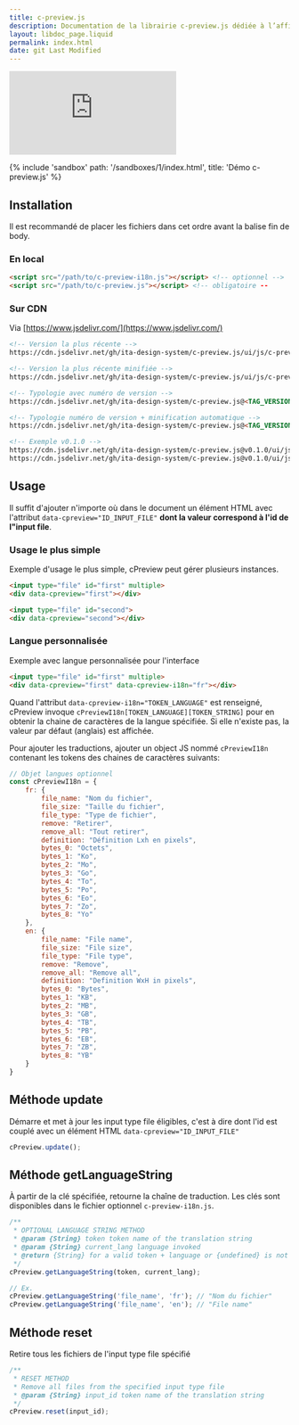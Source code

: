 ```yaml
---
title: c-preview.js
description: Documentation de la librairie c-preview.js dédiée à l’affichage et des fichiers sélectionnés sur un input type=file
layout: libdoc_page.liquid
permalink: index.html
date: git Last Modified
---
```

[![GitHub release (latest by date)](https://img.shields.io/github/v/release/ita-design-system/c-preview.js?style=for-the-badge)](https://github.com/ita-design-system/c-preview.js/releases)

{% include 'sandbox' path: '/sandboxes/1/index.html', title: 'Démo c-preview.js' %}

## Installation

Il est recommandé de placer les fichiers dans cet ordre avant la balise fin de body.

### En local

```html
<script src="/path/to/c-preview-i18n.js"></script> <!-- optionnel -->
<script src="/path/to/c-preview.js"></script> <!-- obligatoire --
```

### Sur CDN

Via [https://www.jsdelivr.com/](https://www.jsdelivr.com/)

```html
<!-- Version la plus récente -->
https://cdn.jsdelivr.net/gh/ita-design-system/c-preview.js/ui/js/c-preview.js

<!-- Version la plus récente minifiée -->
https://cdn.jsdelivr.net/gh/ita-design-system/c-preview.js/ui/js/c-preview.min.js

<!-- Typologie avec numéro de version -->
https://cdn.jsdelivr.net/gh/ita-design-system/c-preview.js@<TAG_VERSION>/ui/js/c-preview.js

<!-- Typologie numéro de version + minification automatique -->
https://cdn.jsdelivr.net/gh/ita-design-system/c-preview.js@<TAG_VERSION>/ui/js/c-preview.min.js

<!-- Exemple v0.1.0 -->
https://cdn.jsdelivr.net/gh/ita-design-system/c-preview.js@v0.1.0/ui/js/c-preview.js
https://cdn.jsdelivr.net/gh/ita-design-system/c-preview.js@v0.1.0/ui/js/c-preview.min.js
```

## Usage

Il suffit d'ajouter n'importe où dans le document un élément HTML avec l'attribut `data-cpreview="ID_INPUT_FILE"` **dont la valeur correspond à l'id de l"input file**.

### Usage le plus simple

Exemple d'usage le plus simple, cPreview peut gérer plusieurs instances.

```html
<input type="file" id="first" multiple>
<div data-cpreview="first"></div>

<input type="file" id="second">
<div data-cpreview="second"></div>
```

### Langue personnalisée

Exemple avec langue personnalisée pour l'interface

```html
<input type="file" id="first" multiple>
<div data-cpreview="first" data-cpreview-i18n="fr"></div>
```

Quand l'attribut `data-cpreview-i18n="TOKEN_LANGUAGE"` est renseigné, cPreview invoque `cPreviewI18n[TOKEN_LANGUAGE][TOKEN_STRING]` pour en obtenir la chaine de caractères de la langue spécifiée. Si elle n'existe pas, la valeur par défaut (anglais) est affichée.

Pour ajouter les traductions, ajouter un object JS nommé `cPreviewI18n` contenant les tokens des chaines de caractères suivants:

```javascript
// Objet langues optionnel
const cPreviewI18n = {
    fr: {
        file_name: "Nom du fichier",
        file_size: "Taille du fichier",
        file_type: "Type de fichier",
        remove: "Retirer",
        remove_all: "Tout retirer",
        definition: "Définition Lxh en pixels",
        bytes_0: "Octets", 
        bytes_1: "Ko", 
        bytes_2: "Mo", 
        bytes_3: "Go", 
        bytes_4: "To", 
        bytes_5: "Po", 
        bytes_6: "Eo", 
        bytes_7: "Zo", 
        bytes_8: "Yo"
    },
    en: {
        file_name: "File name",
        file_size: "File size",
        file_type: "File type",
        remove: "Remove",
        remove_all: "Remove all",
        definition: "Definition WxH in pixels",
        bytes_0: "Bytes",
        bytes_1: "KB",
        bytes_2: "MB",
        bytes_3: "GB",
        bytes_4: "TB",
        bytes_5: "PB",
        bytes_6: "EB",
        bytes_7: "ZB",
        bytes_8: "YB"
    }
}
```

## Méthode update

Démarre et met à jour les input type file éligibles, c'est à dire dont l'id est couplé avec un élément HTML `data-cpreview="ID_INPUT_FILE"`

```javascript
cPreview.update();
```

## Méthode getLanguageString

À partir de la clé spécifiée, retourne la chaîne de traduction. Les clés sont disponibles dans le fichier optionnel `c-preview-i18n.js`.

```javascript
/**
 * OPTIONAL LANGUAGE STRING METHOD
 * @param {String} token token name of the translation string
 * @param {String} current_lang language invoked 
 * @return {String} for a valid token + language or {undefined} is not
 */
cPreview.getLanguageString(token, current_lang);

// Ex.
cPreview.getLanguageString('file_name', 'fr'); // "Nom du fichier"
cPreview.getLanguageString('file_name', 'en'); // "File name"
```

## Méthode reset

Retire tous les fichiers de l'input type file spécifié

```javascript
/**
 * RESET METHOD
 * Remove all files from the specified input type file
 * @param {String} input_id token name of the translation string
 */
cPreview.reset(input_id);
```
